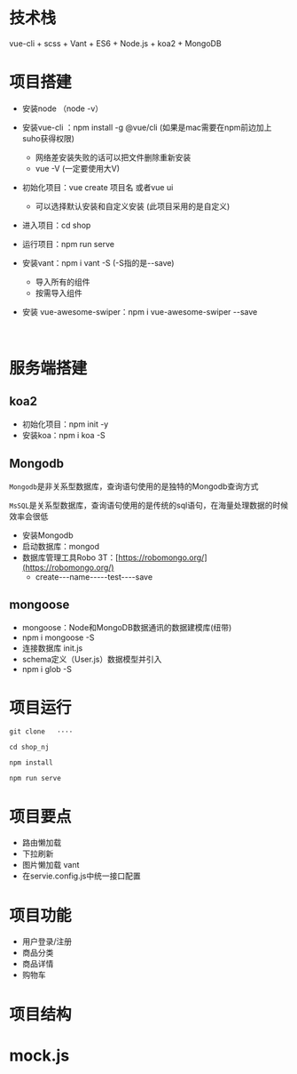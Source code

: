 # 技术栈

vue-cli + scss + Vant + ES6 +  Node.js + koa2 + MongoDB



# 项目搭建

* 安装node   （node -v）

* 安装vue-cli ：npm install -g @vue/cli   (如果是mac需要在npm前边加上suho获得权限)

  * 网络差安装失败的话可以把文件删除重新安装
  * vue -V  (一定要使用大V)

* 初始化项目：vue create 项目名    或者vue ui

  * 可以选择默认安装和自定义安装  (此项目采用的是自定义)

* 进入项目：cd shop

* 运行项目：npm run serve

* 安装vant：npm i vant -S   (-S指的是--save)

  * 导入所有的组件
  * 按需导入组件

* 安装 vue-awesome-swiper：npm i vue-awesome-swiper --save

  ​


# 服务端搭建

## koa2

* 初始化项目：npm init -y
* 安装koa：npm i koa -S



## Mongodb

`Mongodb`是非关系型数据库，查询语句使用的是独特的Mongodb查询方式

`MsSQL`是关系型数据库，查询语句使用的是传统的sql语句，在海量处理数据的时候效率会很低

* 安装Mongodb
* 启动数据库：mongod
* 数据库管理工具Robo 3T：[https://robomongo.org/](https://robomongo.org/)
  * create---name-----test----save

## mongoose

* mongoose：Node和MongoDB数据通讯的数据建模库(纽带)
* npm i mongoose -S
* 连接数据库  init.js
* schema定义（User.js）数据模型并引入  
* npm i glob -S



# 项目运行

```
git clone   ····

cd shop_nj

npm install

npm run serve
```



# 项目要点

* 路由懒加载
* 下拉刷新
* 图片懒加载  vant
* 在servie.config.js中统一接口配置



# 项目功能

* 用户登录/注册
* 商品分类
* 商品详情
* 购物车


# 项目结构





# mock.js









